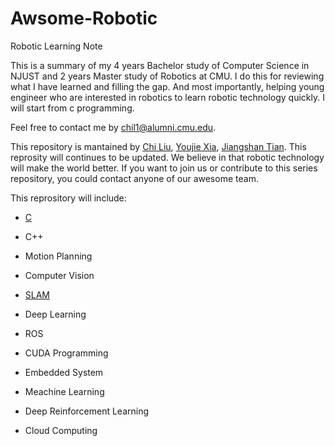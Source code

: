 # Awsome-Robotic

Robotic Learning Note

This is a summary of my 4 years Bachelor study of  Computer Science in NJUST and 2 years Master study of Robotics at CMU.
I do this for reviewing what I have learned and filling the gap. And most importantly, helping young engineer who are interested in robotics to learn robotic technology quickly. I will start from c programming.

Feel free to contact me by chil1@alumni.cmu.edu. 

This repository is mantained by [Chi Liu](https://github.com/AmosLewis), [Youjie Xia](https://github.com/YoujieXia), [Jiangshan Tian](https://github.com/tianjiangshan). This reprosity will continues to be updated. We believe in that robotic technology will make the world better. If you want to join us or contribute to this series repository, you could contact anyone of our awesome team. 



This reprository will include:

- [C](/C)

- C++

- Motion Planning

- Computer Vision

- [SLAM](/SLAM)

- Deep Learning

- ROS

- CUDA Programming

- Embedded System

- Meachine Learning

- Deep Reinforcement Learning

- Cloud Computing

